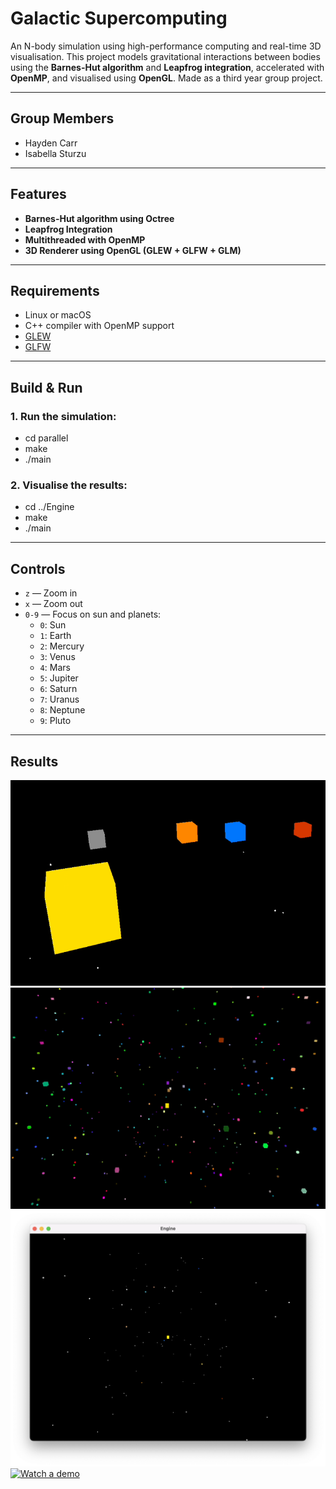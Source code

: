 # Galactic Supercomputing

An N-body simulation using high-performance computing and real-time 3D visualisation. This project models gravitational interactions between bodies using the **Barnes-Hut algorithm** and **Leapfrog integration**, accelerated with **OpenMP**, and visualised using **OpenGL**. Made as a third year group project.

---

## Group Members

- Hayden Carr  
- Isabella Sturzu

---

## Features

- **Barnes-Hut algorithm using Octree**
- **Leapfrog Integration**
- **Multithreaded with OpenMP**
- **3D Renderer using OpenGL (GLEW + GLFW + GLM)**

---

## Requirements

- Linux or macOS
- C++ compiler with OpenMP support
- [GLEW](http://glew.sourceforge.net/)
- [GLFW](https://www.glfw.org/)

---

## Build & Run

### 1. Run the simulation:
- cd parallel
- make
- ./main

### 2. Visualise the results:
- cd ../Engine
- make
- ./main

---

## Controls

- `z` — Zoom in  
- `x` — Zoom out  
- `0-9` — Focus on sun and planets:
  - `0`: Sun  
  - `1`: Earth  
  - `2`: Mercury  
  - `3`: Venus  
  - `4`: Mars  
  - `5`: Jupiter  
  - `6`: Saturn  
  - `7`: Uranus  
  - `8`: Neptune  
  - `9`: Pluto

---

## Results

![Simulation 1](https://github.com/HaydenCar/GalacticSupercomputing/blob/main/results/s-s.png)  
![Simulation 2](https://github.com/HaydenCar/GalacticSupercomputing/blob/main/results/test1.png)  
![Simulation 3](https://github.com/HaydenCar/GalacticSupercomputing/blob/main/results/test2.png)
[![Watch a demo](https://img.youtube.com/vi/MRGiLP0h20k/maxresdefault.jpg)](https://youtu.be/MRGiLP0h20k)

